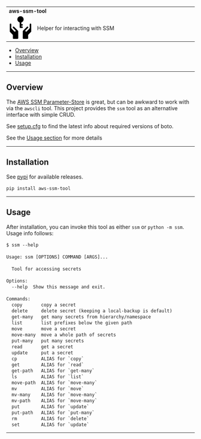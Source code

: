 <!--- This is a markdown file.  Comments look like this --->

<table width=100%>
  <tr>
    <td colspan=2><strong>
    aws-ssm-tool
      </strong>&nbsp;&nbsp;&nbsp;&nbsp;
      <small><small>
      </small></small>
    </td>
  </tr>
  <tr>
    <td width=15%><img src=img/icon.png style="width:150px"></td>
    <td>
    Helper for interacting with SSM
    </td>
  </tr>
</table>

  * [Overview](#overview)
  * [Installation](#installation)
  * [Usage](#usage)


---------------------------------------------------------------------------------

## Overview

The [AWS SSM Parameter-Store](https://docs.aws.amazon.com/systems-manager/latest/userguide/systems-manager-parameter-store.html) is great, but can be awkward to work with via the `awscli` tool.  This project provides the `ssm` tool as an alternative interface with simple CRUD.

See [setup.cfg](setup.cfg) to find the latest info about required versions of boto.

See the [Usage section](#usage) for more details

---------------------------------------------------------------------------------

## Installation

See [pypi](https://pypi.org/project/aws-ssm-tool/) for available releases.

```
pip install aws-ssm-tool
```

---------------------------------------------------------------------------------

## Usage

After installation, you can invoke this tool as either `ssm` or `python -m ssm`.  
Usage info follows:

```
$ ssm --help

Usage: ssm [OPTIONS] COMMAND [ARGS]...

  Tool for accessing secrets

Options:
  --help  Show this message and exit.

Commands:
  copy       copy a secret
  delete     delete secret (keeping a local-backup is default)
  get-many   get many secrets from hierarchy/namespace
  list       list prefixes below the given path
  move       move a secret
  move-many  move a whole path of secrets
  put-many   put many secrets
  read       get a secret
  update     put a secret
  cp         ALIAS for `copy`
  get        ALIAS for `read`
  get-path   ALIAS for `get-many`
  ls         ALIAS for `list`
  move-path  ALIAS for `move-many`
  mv         ALIAS for `move`
  mv-many    ALIAS for `move-many`
  mv-path    ALIAS for `move-many`
  put        ALIAS for `update`
  put-path   ALIAS for `put-many`
  rm         ALIAS for `delete`
  set        ALIAS for `update`
```

---------------------------------------------------------------------------------
